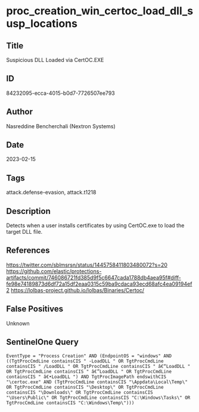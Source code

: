 # proc_creation_win_certoc_load_dll_susp_locations

## Title
Suspicious DLL Loaded via CertOC.EXE

## ID
84232095-ecca-4015-b0d7-7726507ee793

## Author
Nasreddine Bencherchali (Nextron Systems)

## Date
2023-02-15

## Tags
attack.defense-evasion, attack.t1218

## Description
Detects when a user installs certificates by using CertOC.exe to load the target DLL file.

## References
https://twitter.com/sblmsrsn/status/1445758411803480072?s=20
https://github.com/elastic/protections-artifacts/commit/746086721fd385d9f5c6647cada1788db4aea95f#diff-fe98e74189873d6df72a15df2eaa0315c59ba9cdaca93ecd68afc4ea09194ef2
https://lolbas-project.github.io/lolbas/Binaries/Certoc/

## False Positives
Unknown

## SentinelOne Query
```
EventType = "Process Creation" AND (EndpointOS = "windows" AND ((TgtProcCmdLine containsCIS " -LoadDLL " OR TgtProcCmdLine containsCIS " /LoadDLL " OR TgtProcCmdLine containsCIS " â€“LoadDLL " OR TgtProcCmdLine containsCIS " â€”LoadDLL " OR TgtProcCmdLine containsCIS " â€•LoadDLL ") AND TgtProcImagePath endswithCIS "\certoc.exe" AND (TgtProcCmdLine containsCIS "\Appdata\Local\Temp\" OR TgtProcCmdLine containsCIS "\Desktop\" OR TgtProcCmdLine containsCIS "\Downloads\" OR TgtProcCmdLine containsCIS "\Users\Public\" OR TgtProcCmdLine containsCIS "C:\Windows\Tasks\" OR TgtProcCmdLine containsCIS "C:\Windows\Temp\")))

```